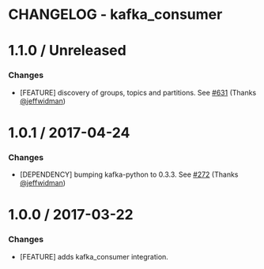 # CHANGELOG - kafka_consumer

1.1.0 / Unreleased
==================

### Changes

* [FEATURE] discovery of groups, topics and partitions. See [#631][] (Thanks [@jeffwidman][])

1.0.1 / 2017-04-24
==================

### Changes

* [DEPENDENCY] bumping kafka-python to 0.3.3. See [#272][] (Thanks [@jeffwidman][])

1.0.0 / 2017-03-22
==================

### Changes

* [FEATURE] adds kafka_consumer integration.

<!--- The following link definition list is generated by PimpMyChangelog --->
[#272]: https://github.com/DataDog/integrations-core/issues/272
[#631]: https://github.com/DataDog/integrations-core/issues/631
[@jeffwidman]: https://github.com/jeffwidman